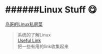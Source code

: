 ######Linux Stuff :yum: 
====== 
[鸟哥的Linux私房菜](http://linux.vbird.org/aboutmysite.php)  
>系统的了解Linux  
[Useful Link](./Useful_Link.md )  
>把一些有用的link收集起来
